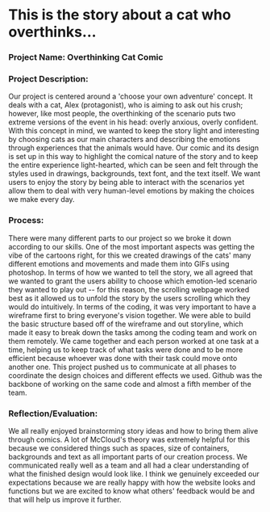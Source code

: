 # This is the story about a cat who overthinks...

### Project Name: Overthinking Cat Comic

### Project Description: 
Our project is centered around a 'choose your own adventure' concept. It deals with a cat, Alex (protagonist), who is aiming to ask out his crush; however, like most people, the overthinking of the scenario puts two extreme versions of the event in his head: overly anxious, overly confident. With this concept in mind, we wanted to keep the story light and interesting by choosing cats as our main characters and describing the emotions through experiences that the animals would have. Our comic and its design is set up in this way to highlight the comical nature of the story and to keep the entire experience light-hearted, which can be seen and felt through the styles used in drawings, backgrounds, text font, and the text itself. We want users to enjoy the story by being able to interact with the scenarios yet allow them to deal with very human-level emotions by making the choices we make every day.

### Process: 
There were many different parts to our project so we broke it down according to our skills. One of the most important aspects was getting the vibe of the cartoons right, for this we created drawings of the cats' many different emotions and movements and made them into GIFs using photoshop. In terms of how we wanted to tell the story, we all agreed that we wanted to grant the users ability to choose which emotion-led scenario they wanted to play out -- for this reason, the scrolling webpage worked best as it allowed us to unfold the story by the users scrolling which they would do intuitively. 
In terms of the coding, it was very important to have a wireframe first to bring everyone's vision together. We were able to build the basic structure based off of the wireframe and out storyline, which made it easy to break down the tasks among the coding team and work on them remotely. We came together and each person worked at one task at a time, helping us to keep track of what tasks were done and to be more efficient because whoever was done with their task could move onto another one. This project pushed us to communicate at all phases to coordinate the design choices and different effects we used. Github was the backbone of working on the same code and almost a fifth member of the team.

### Reflection/Evaluation: 
We all really enjoyed brainstorming story ideas and how to bring them alive through comics. A lot of McCloud's theory was extremely helpful for this because we considered things such as spaces, size of containers, backgrounds and text as all important parts of our creation process. We communicated really well as a team and all had a clear understanding of what the finished design would look like. I think we genuinely exceeded our expectations because we are really happy with how the website looks and functions but we are excited to know what others' feedback would be and that will help us improve it further. 
